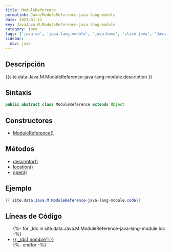 ```yaml
---
title: ModuleReference
permalink: Java/ModuleReference-java-lang-module
date: 2021-01-11
key: JavaJava.M.ModuleReference-java-lang-module
category: java
tags: ['java se', 'java.lang.module', 'java.base', 'clase java', 'Java 9']
sidebar: 
  nav: java
---
```


## Descripción
{{site.data.Java.M.ModuleReference-java-lang-module.description }}

## Sintaxis
~~~java
public abstract class ModuleReference extends Object
~~~

## Constructores
* [ModuleReference()](/Java/ModuleReference-java-lang-module/ModuleReference/)

## Métodos
* [descriptor()](/Java/ModuleReference-java-lang-module/descriptor)
* [location()](/Java/ModuleReference-java-lang-module/location)
* [open()](/Java/ModuleReference-java-lang-module/open)

## Ejemplo
~~~java
{{ site.data.Java.M.ModuleReference-java-lang-module.code}}
~~~

## Líneas de Código
<ul>
{%- for _ldc in site.data.Java.M.ModuleReference-java-lang-module.ldc -%}
   <li>
       <a href="{{_ldc['url'] }}">{{ _ldc['nombre'] }}</a>
   </li>
{%- endfor -%}
</ul>
